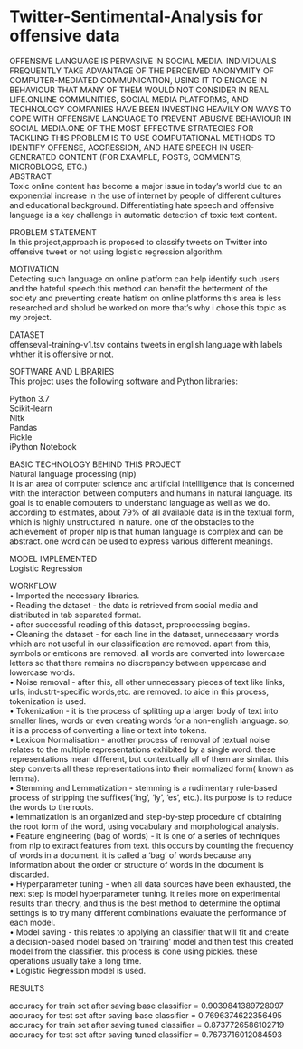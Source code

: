 # Twitter-Sentimental-Analysis for offensive data


OFFENSIVE LANGUAGE IS PERVASIVE IN SOCIAL MEDIA. INDIVIDUALS FREQUENTLY TAKE ADVANTAGE OF THE PERCEIVED ANONYMITY OF COMPUTER-MEDIATED COMMUNICATION, USING IT TO ENGAGE IN BEHAVIOUR THAT MANY OF THEM WOULD NOT CONSIDER IN REAL LIFE.ONLINE COMMUNITIES, SOCIAL MEDIA PLATFORMS, AND TECHNOLOGY COMPANIES HAVE BEEN INVESTING HEAVILY ON WAYS TO COPE WITH OFFENSIVE LANGUAGE TO PREVENT ABUSIVE BEHAVIOUR IN SOCIAL MEDIA.ONE OF THE MOST EFFECTIVE STRATEGIES FOR TACKLING THIS PROBLEM IS TO USE COMPUTATIONAL METHODS TO IDENTIFY OFFENSE, AGGRESSION, AND HATE SPEECH IN USER-GENERATED CONTENT (FOR EXAMPLE, POSTS, COMMENTS, MICROBLOGS, ETC.)
<br>
ABSTRACT<br>
Toxic online content has become a major issue in
today’s world due to an exponential increase in the use of internet
by people of different cultures and educational background.
Differentiating hate speech and offensive language is a key
challenge in automatic detection of toxic text content. <br>


PROBLEM STATEMENT<br>
In this project,approach is proposed to  classify tweets
on Twitter into offensive tweet or not using logistic regression algorithm.<br>

MOTIVATION<br>
Detecting such language on online platform can help identify such users and the hateful speech.this method can benefit the betterment of the society and preventing create hatism on online platforms.this area is less researched and sholud be worked on more that’s why i chose this topic as my project. 
<br>

DATASET
<br>
offenseval-training-v1.tsv contains tweets in english language with labels whther it is offensive or not.<br>

SOFTWARE AND LIBRARIES<br>
This project uses the following software and Python libraries:<br>

Python 3.7<br>
Scikit-learn<br>
Nltk<br>
Pandas<br>
Pickle<br>
iPython Notebook<br>

BASIC TECHNOLOGY BEHIND THIS PROJECT <br>
Natural language processing (nlp)<br>
It is an area of computer science and artificial intellligence that is concerned with the interaction between computers and humans in natural language. its goal is to enable computers to understand language as well as we do. according to estimates, about 79% of all available data is in the textual form, which is highly unstructured in nature. one of the obstacles to the achievement of proper nlp is that human language is complex and can be abstract. one word can be used to express various different meanings. 
<br>

MODEL IMPLEMENTED<br>
Logistic Regression<br>

WORKFLOW
<br>
•	Imported the necessary libraries.<br>
•	Reading the dataset - the data is retrieved from social media and distributed in tab separated format. <br>
•	after successful reading of this dataset, preprocessing begins.<br>
•	Cleaning the dataset - for each line in the dataset, unnecessary words which are not useful in our classification are removed. apart from this, symbols or emticons are removed. all words are converted into lowercase letters so that there remains no discrepancy between uppercase and lowercase words.<br>
•	Noise removal - after this, all other unnecessary pieces of text like links, urls, industrt-specific words,etc. are removed. to aide in this process, tokenization is used.<br>
•	Tokenization - it is the process of splitting up a larger body of text into smaller lines, words or even creating words for a non-english language. so, it is a process of converting a line or text into tokens. <br>
•	Lexicon Normalisation - another process of removal of textual noise relates to the multiple representations exhibited by a single word. these representations mean different, but contextually all of them are similar. this step converts all these representations into their normalized form( known as lemma).<br>
•	Stemming and Lemmatization - stemming is a rudimentary rule-based process of stripping the suffixes(‘ing’, ‘ly’, ‘es’, etc.). its purpose is to reduce the words to the roots.<br>
•	lemmatization is an organized and step-by-step procedure of obtaining the root form of the word, using vocabulary and morphological analysis.<br>
•	Feature engineering (bag of words) - it is one of a series of techniques from nlp to extract features from text. this occurs by counting the frequency of words in a document. it is called a ‘bag’ of words because any information about the order or structure of words in the document is discarded.<br>
•	Hyperparameter tuning - when all data sources have been exhausted, the next step is model hyperparameter tuning. it relies more on experimental results than theory, and thus is the best method to determine the optimal settings is to try many different combinations evaluate the performance of each model.<br>
•	Model saving - this relates to applying an classifier that will fit and create a decision-based model based on ‘training’ model and then test this created model from the classifier. this process is done using pickles. these operations usually take a long time.<br>
•	Logistic Regression model is used.<br>

RESULTS <br>

accuracy for train set after saving base classifier =  0.9039841389728097<br>
accuracy for test set after saving base classifier =  0.7696374622356495<br>
accuracy for train set after saving tuned classifier =  0.8737726586102719<br>
accuracy for test set after saving tuned classifier  =  0.7673716012084593<br>



